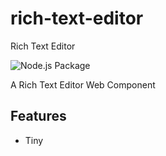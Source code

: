 # rich-text-editor

Rich Text Editor

![Node.js Package](https://github.com/danleyb2/rich-text-editor/workflows/Node.js%20Package/badge.svg)

A Rich Text Editor Web Component 

## Features
- Tiny
